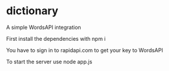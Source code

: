 # dictionary
A simple WordsAPI integration

First install the dependencies with npm i

You have to sign in to rapidapi.com to get your key to WordsAPI

To start the server use node app.js
